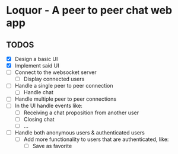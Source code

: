 # Loquor - A peer to peer chat web app

## TODOS

- [x] Design a basic UI
- [x] Implement said UI
- [ ] Connect to the websocket server
  - [ ] Display connected users
- [ ] Handle a single peer to peer connection
  - [ ] Handle chat
- [ ] Handle multiple peer to peer connections
- [ ] In the UI handle events like:
  - [ ] Receiving a chat proposition from another user
  - [ ] Closing chat
  - [ ] ...
- [ ] Handle both anonymous users & authenticated users
  - [ ] Add more functionality to users that are authenticated, like:
    - [ ] Save as favorite
